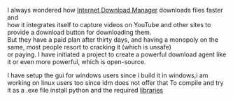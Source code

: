 I always wondered how [Internet Download Manager](https://www.internetdownloadmanager.com/) downloads files faster and  
how it integrates itself to capture videos on YouTube and other sites to provide a download button for downloading them.  
But they have a paid plan after thirty days, and having a monopoly on the same, most people resort to cracking it (which is unsafe)  
or paying. I have initiated a project to create a powerful download agent like it or even more powerful, which is open-source.

I have setup the gui for windows users since i build it in windows,i am working on linux users too since idm does not offer that
To compile and try it as a .exe file install python and the required [libraries](https://github.com/Andreaz254/Open-Internet-Download-Manager-Oidm-/blob/main/libraries)
